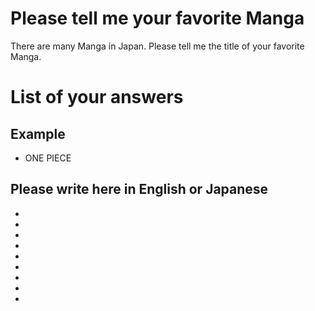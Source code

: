 # Please tell me your favorite Manga
There are many Manga in Japan.
Please tell me the title of your favorite Manga.

# List of your answers 
## Example
- ONE PIECE

## Please write here in English or Japanese
-  
-
- 
- 
- 
- 
- 
- 
- 
